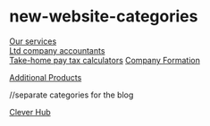 # new-website-categories
<p>
<a href="https://cleveraccounts.com/our-services">Our services</a>
 <br>
<a href="https://cleveraccounts.com/limited-company">Ltd company accountants</a>
 <br>
<a href="https://cleveraccounts.com/contractor-accountants/take-home-pay-calculator">Take-home pay tax calculators</a>
<a href="https://cleveraccounts.com/our-services/company-formation">Company Formation</a>

</p>
<p>
<a href="https://cleveraccounts.com/additional-products">Additional Products</a>
  
</p>
//separate categories for the blog
<p>
<a href="https://cleveraccounts.com/blog">Clever Hub</a> 
</p>
  
